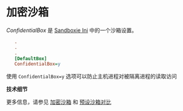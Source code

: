 # 加密沙箱

_ConfidentialBox_ 是 [Sandboxie Ini](SandboxieIni.md) 中的一个沙箱设置。

```ini
   .
   .
   .
   [DefaultBox]
   ConfidentialBox=y
```

使用 `ConfidentialBox=y` 选项可以防止主机进程对被隔离进程的读取访问

**技术细节**

更多信息，请参见 [加密沙箱](../PlusContent/BoxEncryption.md) 和 [预设沙箱对比](../PlusContent/box-preset-comparison.md)
